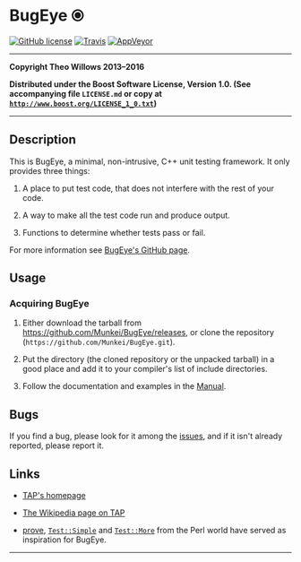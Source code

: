# BugEye ⦿ #

[![GitHub license](https://img.shields.io/github/license/Munkei/BugEye.svg?style=flat-square)](https://github.com/Munkei/BugEye/blob/master/LICENSE.md)
[![Travis](https://img.shields.io/travis/Munkei/BugEye.svg?style=flat-square)](https://travis-ci.org/Munkei/BugEye)
[![AppVeyor](https://img.shields.io/appveyor/ci/biffen/bugeye.svg?style=flat-square)](https://ci.appveyor.com/project/biffen/bugeye)

---

**Copyright Theo Willows 2013–2016**

**Distributed under the Boost Software License, Version 1.0.  (See accompanying
file `LICENSE.md` or copy at
[`http://www.boost.org/LICENSE_1_0.txt`](http://www.boost.org/LICENSE_1_0.txt))**

---

## Description ##

This is BugEye, a minimal, non-intrusive, C++ unit testing framework.  It only
provides three things:

1.  A place to put test code, that does not interfere with the rest of your
    code.

2.  A way to make all the test code run and produce output.

3.  Functions to determine whether tests pass or fail.

For more information see [BugEye's GitHub page].

## Usage ##

### Acquiring BugEye ###

1.  Either download the tarball from
    <https://github.com/Munkei/BugEye/releases>, or clone the repository
    (`https://github.com/Munkei/BugEye.git`).

2.  Put the directory (the cloned repository or the unpacked tarball) in a good
    place and add it to your compiler's list of include directories.

3.  Follow the documentation and examples in the [Manual].

## Bugs ##

If you find a bug, please look for it among the [issues], and if it isn't
already reported, please report it.

## Links ##

*   [TAP's homepage]

*   [The Wikipedia page on TAP]

*   [prove], [`Test::Simple`] and [`Test::More`] from the Perl world have served
    as inspiration for BugEye.

---

  [`Test::More`]: https://metacpan.org/module/Test::More

  [`Test::Simple`]: https://metacpan.org/module/Test::Simple

  [BugEye's GitHub page]: https://github.com/Munkei/BugEye

  [issues]: https://github.com/Munkei/BugEye/issues

  [manual]: MANUAL.md

  [prove]: http://perldoc.perl.org/prove.html

  [TAP's homepage]: http://testanything.org

  [The Wikipedia page on TAP]: https://en.wikipedia.org/wiki/Test_Anything_Protocol
